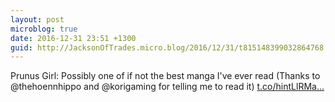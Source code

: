 ```yaml
---
layout: post
microblog: true
date: 2016-12-31 23:51 +1300
guid: http://JacksonOfTrades.micro.blog/2016/12/31/t815148399032864768.html
---
```

Prunus Girl: Possibly one of if not the best manga I've ever read (Thanks to @thehoennhippo and @korigaming for telling me to read it) [t.co/hintLlRMa...](https://t.co/hintLlRMaY)

